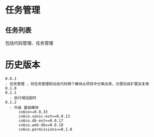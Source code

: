 # 任务管理

## 任务列表

包括代码管理、任务管理

# 历史版本

```
0.0.1
- 任务管理 ，将任务管理和动态代码两个模块从项目中分离出来，方便后续扩展及复用
0.1.0
0.1.1
  - 执行增加超时
0.1.2
  - 升级 基础模块
      co6co>=0.0.33
      co6co.sanic-ext==0.0.13
      co6co.db-ext==0.0.17
      co6co.web-db==0.0.18
      co6co.permissions==0.1.0
```
